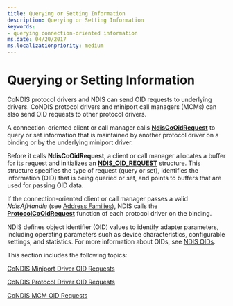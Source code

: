 ```yaml
---
title: Querying or Setting Information
description: Querying or Setting Information
keywords:
- querying connection-oriented information
ms.date: 04/20/2017
ms.localizationpriority: medium
---
```


# Querying or Setting Information





CoNDIS protocol drivers and NDIS can send OID requests to underlying drivers. CoNDIS protocol drivers and miniport call managers (MCMs) can also send OID requests to other protocol drivers.

A connection-oriented client or call manager calls [**NdisCoOidRequest**](/windows-hardware/drivers/ddi/ndis/nf-ndis-ndiscooidrequest) to query or set information that is maintained by another protocol driver on a binding or by the underlying miniport driver.

Before it calls **NdisCoOidRequest**, a client or call manager allocates a buffer for its request and initializes an [**NDIS\_OID\_REQUEST**](/windows-hardware/drivers/ddi/oidrequest/ns-oidrequest-ndis_oid_request) structure. This structure specifies the type of request (query or set), identifies the information (OID) that is being queried or set, and points to buffers that are used for passing OID data.

If the connection-oriented client or call manager passes a valid *NdisAfHandle* (see [Address Families](address-families.md)), NDIS calls the [**ProtocolCoOidRequest**](/windows-hardware/drivers/ddi/ndis/nc-ndis-protocol_co_oid_request) function of each protocol driver on the binding.

NDIS defines object identifier (OID) values to identify adapter parameters, including operating parameters such as device characteristics, configurable settings, and statistics. For more information about OIDs, see [NDIS OIDs](/windows-hardware/drivers/ddi/_netvista/).

This section includes the following topics:

[CoNDIS Miniport Driver OID Requests](condis-miniport-driver-oid-requests.md)

[CoNDIS Protocol Driver OID Requests](condis-protocol-driver-oid-requests.md)

[CoNDIS MCM OID Requests](condis-mcm-oid-requests.md)

 

